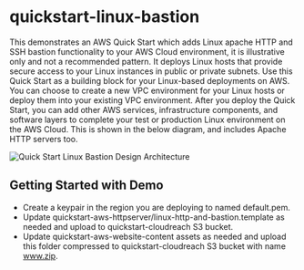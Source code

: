 # quickstart-linux-bastion

This demonstrates an AWS Quick Start which adds Linux apache HTTP and SSH bastion functionality to your AWS Cloud environment, it is illustrative only and not a recommended pattern. It deploys Linux hosts that provide secure access to your Linux instances in public or private subnets. Use this Quick Start as a building block for your Linux-based deployments on AWS. You can choose to create a new VPC environment for your Linux  hosts or deploy them into your existing VPC environment. After you deploy the Quick Start, you can add other AWS services, infrastructure components, and software layers to complete your test or production Linux environment on the AWS Cloud. This is shown in the below diagram, and includes Apache HTTP servers too.

![Quick Start Linux Bastion Design Architecture](https://docs.aws.amazon.com/quickstart/latest/linux-bastion/images/linux-bastion-hosts-on-aws-architecture.png )

## Getting Started with Demo

- Create a keypair in the region you are deploying to named default.pem.
- Update quickstart-aws-httpserver/linux-http-and-bastion.template as needed and upload to quickstart-cloudreach S3 bucket.
- Update quickstart-aws-website-content assets as needed and upload this folder compressed to quickstart-cloudreach S3 bucket with name www.zip.

